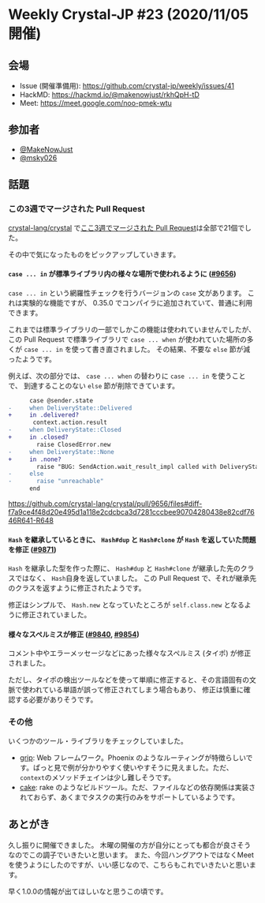 # Weekly Crystal-JP #23 (2020/11/05開催)

## 会場

- Issue (開催準備用): <https://github.com/crystal-jp/weekly/issues/41>
- HackMD: <https://hackmd.io/@makenowjust/rkhQpH-tD>
- Meet: <https://meet.google.com/noo-pmek-wtu>

## 参加者

- [@MakeNowJust][]
- [@msky026][]

[@MakeNowJust]: https://github.com/MakeNowJust
[@msky026]: https://github.com/msky026

## 話題

### この3週でマージされた Pull Request

[crystal-lang/crystal] で[ここ3週でマージされた Pull Request][]は全部で21個でした。

[crystal-lang/crystal]: https://github.com/crystal-lang/crystal
[ここ3週でマージされた Pull Request]: https://github.com/crystal-lang/crystal/pulls?q=is%3Apr+is%3Amerged+merged%3A2020-10-17..2020-11-04

その中で気になったものをピックアップしていきます。

#### `case ... in` が標準ライブラリ内の様々な場所で使われるように ([#9656](https://github.com/crystal-lang/crystal/pull/9656))

`case ... in` という網羅性チェックを行うバージョンの `case` 文があります。
これは実験的な機能ですが、 0.35.0 でコンパイラに追加されていて、普通に利用できます。

これまでは標準ライブラリの一部でしかこの機能は使われていませんでしたが、
この Pull Request で標準ライブラリで `case ... when` が使われていた場所の多くが `case ... in` を使って書き直されました。
その結果、不要な `else` 節が減ったようです。

例えば、次の部分では、 `case ... when` の替わりに `case ... in` を使うことで、
到達することのない `else` 節が削除できています。

```diff
      case @sender.state
-     when DeliveryState::Delivered
+     in .delivered?
       context.action.result
-     when DeliveryState::Closed
+     in .closed?
        raise ClosedError.new
-     when DeliveryState::None
+     in .none?
        raise "BUG: SendAction.wait_result_impl called with DeliveryState::None"
-     else
-       raise "unreachable"
      end
```

<https://github.com/crystal-lang/crystal/pull/9656/files#diff-f7a9ce4f48d20e495d1a118e2cdcbca3d7281cccbee90704280438e82cdf7646R641-R648>

#### `Hash` を継承しているときに、 `Hash#dup` と `Hash#clone` が `Hash` を返していた問題を修正 ([#9871](https://github.com/crystal-lang/crystal/pull/9871))

`Hash` を継承した型を作った際に、 `Hash#dup` と `Hash#clone` が継承した先のクラスではなく、
`Hash`自身を返していました。
この Pull Request で、それが継承先のクラスを返すように修正されたようです。

修正はシンプルで、 `Hash.new` となっていたところが `self.class.new` となるように修正されていました。

#### 様々なスペルミスが修正 ([#9840](https://github.com/crystal-lang/crystal/pull/9840), [#9854](https://github.com/crystal-lang/crystal/pull/9854))

コメント中やエラーメッセージなどにあった様々なスペルミス (タイポ) が修正されました。

ただし、タイポの検出ツールなどを使って単順に修正すると、その言語固有の文脈で使われている単語が誤って修正されてしまう場合もあり、
修正は慎重に確認する必要がありそうです。

### その他

いくつかのツール・ライブラリをチェックしていました。

  - [grip](https://github.com/grip-framework/grip): Web フレームワーク。Phoenix のようなルーティングが特徴らしいです。ぱっと見で例が分かりやすく使いやすそうに見えました。ただ、`context`のメソッドチェインは少し難しそうです。
  - [cake](https://github.com/axvm/cake): rake のようなビルドツール。ただ、ファイルなどの依存関係は実装されておらず、あくまでタスクの実行のみをサポートしているようです。

## あとがき

久し振りに開催できました。
木曜の開催の方が自分にとっても都合が良さそうなのでこの調子でいきたいと思います。
また、今回ハングアウトではなくMeetを使うようにしたのですが、いい感じなので、こちらもこれでいきたいと思います。

早く1.0.0の情報が出てほしいなと思うこの頃です。
